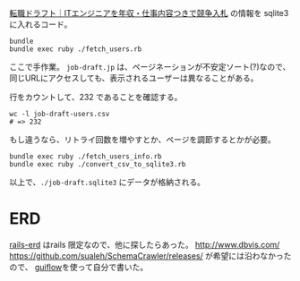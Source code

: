 [転職ドラフト｜ITエンジニアを年収・仕事内容つきで競争入札](https://job-draft.jp/) の情報を sqlite3 に入れるコード。

```
bundle
bundle exec ruby ./fetch_users.rb
```

ここで手作業。
`job-draft.jp` は、ページネーションが不安定ソート(?)なので、
同じURLにアクセスしても、表示されるユーザーは異なることがある。

行をカウントして、232 であることを確認する。

```
wc -l job-draft-users.csv
# => 232
```

もし違うなら、リトライ回数を増やすとか、ページを調節するとかが必要。

```
bundle exec ruby ./fetch_users_info.rb
bundle exec ruby ./convert_csv_to_sqlite3.rb
```

以上で、`./job-draft.sqlite3` にデータが格納される。

# ERD
[rails-erd](https://github.com/voormedia/rails-erd) はrails 限定なので、他に探したらあった。
http://www.dbvis.com/
https://github.com/sualeh/SchemaCrawler/releases/
が希望には沿わなかったので、
[guiflow](https://github.com/hirokidaichi/guiflow/releases/tag/v_0.1.1)を使って自分で書いた。
